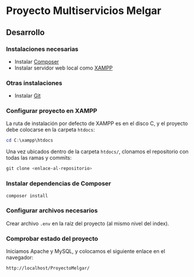# Proyecto Multiservicios Melgar

## Desarrollo

### Instalaciones necesarias

* Instalar [Composer](https://getcomposer.org/download/)
* Instalar servidor web local como [XAMPP](https://www.apachefriends.org/es/index.html)

### Otras instalaciones
* Instalar [Git](https://git-scm.com/downloads/win)

### Configurar proyecto en XAMPP

La ruta de instalación por defecto de XAMPP es en el disco C, y el proyecto debe colocarse en la carpeta `htdocs`:

```powershell
cd C:\xampp\htdocs
```

Una vez ubicados dentro de la carpeta `htdocs/`, clonamos el repositorio con todas las ramas y commits:

```powershell
git clone <enlace-al-repositorio>
```

### Instalar dependencias de Composer

```bash
composer install
```

### Configurar archivos necesarios

Crear archivo `.env` en la raíz del proyecto (al mismo nivel del index).

### Comprobar estado del proyecto

Iniciamos Apache y MySQL, y colocamos el siguiente enlace en el navegador:

```plaintext
http://localhost/ProyectoMelgar/
```